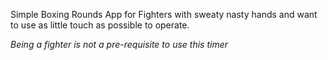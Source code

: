 Simple Boxing Rounds App for Fighters with sweaty nasty hands and want to use as little touch as possible to operate.

*Being a fighter is not a pre-requisite to use this timer*
